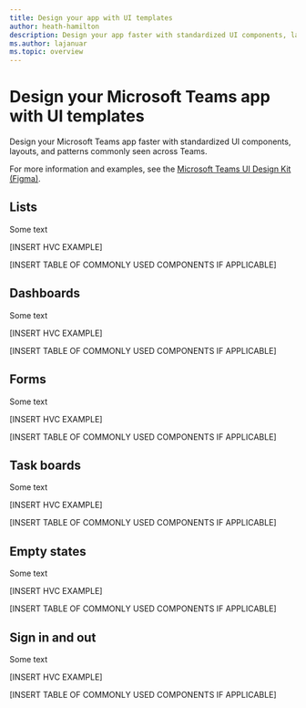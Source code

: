 ```yaml
---
title: Design your app with UI templates
author: heath-hamilton
description: Design your app faster with standardized UI components, layouts, and patterns commonly seen across Microsoft Teams.
ms.author: lajanuar
ms.topic: overview
---
```

# Design your Microsoft Teams app with UI templates

Design your Microsoft Teams app faster with standardized UI components, layouts, and patterns commonly seen across Teams. 

For more information and examples, see the <a href="" target="_blank">Microsoft Teams UI Design Kit (Figma)</a>.

## Lists

Some text

[INSERT HVC EXAMPLE]

[INSERT TABLE OF COMMONLY USED COMPONENTS IF APPLICABLE]

## Dashboards

Some text

[INSERT HVC EXAMPLE]

[INSERT TABLE OF COMMONLY USED COMPONENTS IF APPLICABLE]

## Forms

Some text

[INSERT HVC EXAMPLE]

[INSERT TABLE OF COMMONLY USED COMPONENTS IF APPLICABLE]

## Task boards

Some text

[INSERT HVC EXAMPLE]

[INSERT TABLE OF COMMONLY USED COMPONENTS IF APPLICABLE]

## Empty states

Some text

[INSERT HVC EXAMPLE]

[INSERT TABLE OF COMMONLY USED COMPONENTS IF APPLICABLE]

## Sign in and out

Some text

[INSERT HVC EXAMPLE]

[INSERT TABLE OF COMMONLY USED COMPONENTS IF APPLICABLE]

